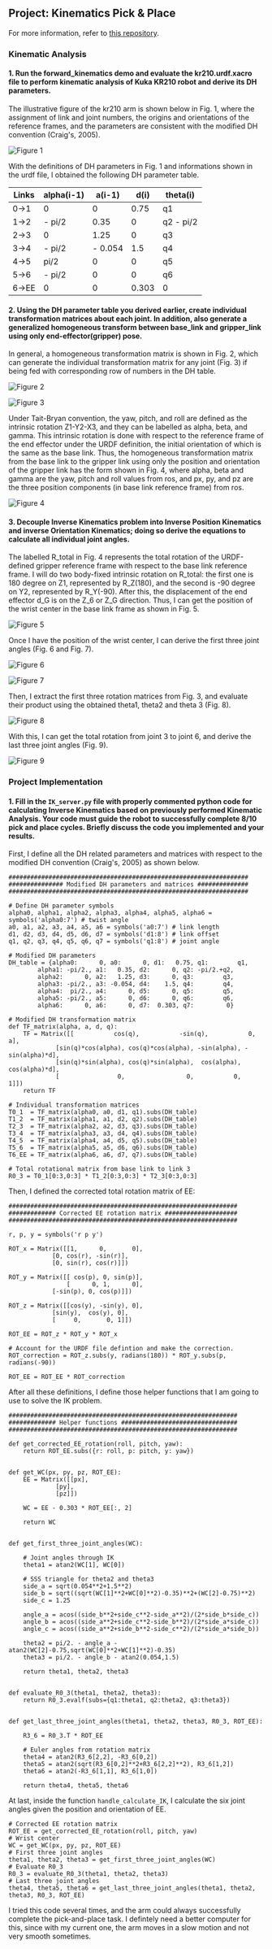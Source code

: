 ## Project: Kinematics Pick & Place
For more information, refer to [this repository](https://github.com/udacity/RoboND-Kinematics-Project).

[//]: # (Image References)

[image1]: figure_kr210.JPG
[image2]: homogeneous_transformation.JPG
[image3]: individual_homo_trans.JPG
[image4]: total_homo_trans_euler_angle.JPG
[image5]: wrist_center.JPG
[image6]: first_three_geometry.JPG
[image7]: first_three_derivation.JPG
[image8]: first_three_rotation.JPG
[image9]: last_three_derivation.JPG

### Kinematic Analysis
#### 1. Run the forward_kinematics demo and evaluate the kr210.urdf.xacro file to perform kinematic analysis of Kuka KR210 robot and derive its DH parameters.

The illustrative figure of the kr210 arm is shown below in Fig. 1, where the
assignment of link and joint numbers, the origins and orientations of the 
reference frames, and the parameters are consistent with the modified DH
convention (Craig's, 2005).

![Figure 1][image1]

With the definitions of DH parameters in Fig. 1 and informations shown in the
urdf file, I obtained the following DH parameter table.

Links | alpha(i-1) | a(i-1) | d(i) | theta(i)
--- | --- | --- | --- | ---
0->1 | 0 | 0 | 0.75 | q1
1->2 | - pi/2 | 0.35 | 0 | q2 - pi/2
2->3 | 0 | 1.25 | 0 | q3
3->4 |  - pi/2 | - 0.054 | 1.5 | q4
4->5 | pi/2 | 0 | 0 | q5
5->6 | - pi/2 | 0 | 0 | q6
6->EE | 0 | 0 | 0.303 | 0

#### 2. Using the DH parameter table you derived earlier, create individual transformation matrices about each joint. In addition, also generate a generalized homogeneous transform between base_link and gripper_link using only end-effector(gripper) pose.

In general, a homogeneous transformation matrix is shown in Fig. 2, which can
generate the individual transformation matrix for any joint (Fig. 3) if being 
fed with corresponding row of numbers in the DH table.

![Figure 2][image2]

![Figure 3][image3]

Under Tait-Bryan convention, the yaw, pitch, and roll are defined as the
intrinsic rotation Z1-Y2-X3, and they can be labelled as alpha, beta, and gamma.
This intrinsic rotation is done with respect to the reference frame of the end 
effector under the URDF definition, the initial orientation of which is the
same as the base link. Thus, the homogeneous transformation matrix from the 
base link to the gripper link using only the position and orientation of the
gripper link has the form shown in Fig. 4, where alpha, beta and gamma are the
yaw, pitch and roll values from ros, and px, py, and pz are the three position
components (in base link reference frame) from ros.

![Figure 4][image4]

#### 3. Decouple Inverse Kinematics problem into Inverse Position Kinematics and inverse Orientation Kinematics; doing so derive the equations to calculate all individual joint angles.

The labelled R_total in Fig. 4 represents the total rotation of the 
URDF-defined gripper reference frame with respect to the base link reference
frame. I will do two body-fixed intrinsic rotation on R_total: the first one is
180 degree on Z1, represented by R_Z(180), and the second is -90 degree on Y2,
represented by R_Y(-90). After this, the displacement of the end effector d_G is
on the Z_6 or Z_G direction. Thus, I can get the position of the wrist center in
the base link frame as shown in Fig. 5.

![Figure 5][image5]

Once I have the position of the wrist center, I can derive the first three joint
angles (Fig. 6 and Fig. 7).

![Figure 6][image6]

![Figure 7][image7]

Then, I extract the first three rotation matrices from Fig. 3, and evaluate 
their product using the obtained theta1, theta2 and theta 3 (Fig. 8).

![Figure 8][image8]

With this, I can get the total rotation from joint 3 to joint 6, and derive
the last three joint angles (Fig. 9).

![Figure 9][image9]



### Project Implementation

#### 1. Fill in the `IK_server.py` file with properly commented python code for calculating Inverse Kinematics based on previously performed Kinematic Analysis. Your code must guide the robot to successfully complete 8/10 pick and place cycles. Briefly discuss the code you implemented and your results. 

First, I define all the DH related parameters and matrices with respect to the
modified DH convention (Craig's, 2005) as shown below.

```{python}
##################################################################
############### Modified DH parameters and matrices ##############
##################################################################

# Define DH parameter symbols
alpha0, alpha1, alpha2, alpha3, alpha4, alpha5, alpha6 = symbols('alpha0:7') # twist angle
a0, a1, a2, a3, a4, a5, a6 = symbols('a0:7') # link length
d1, d2, d3, d4, d5, d6, d7 = symbols('d1:8') # link offset
q1, q2, q3, q4, q5, q6, q7 = symbols('q1:8') # joint angle

# Modified DH parameters
DH_table = {alpha0:      0, a0:      0, d1:   0.75, q1:        q1,
	    alpha1: -pi/2., a1:   0.35, d2:      0, q2: -pi/2.+q2,
	    alpha2:      0, a2:   1.25, d3:      0, q3:        q3,
	    alpha3: -pi/2., a3: -0.054, d4:    1.5, q4:        q4,
	    alpha4:  pi/2., a4:      0, d5:      0, q5:        q5,
	    alpha5: -pi/2., a5:      0, d6:      0, q6:        q6,
	    alpha6:      0, a6:      0, d7:  0.303, q7:         0}

# Modified DH transformation matrix
def TF_matrix(alpha, a, d, q):
    TF = Matrix([[           cos(q),           -sin(q),           0,             a],
	         [sin(q)*cos(alpha), cos(q)*cos(alpha), -sin(alpha), -sin(alpha)*d],
	         [sin(q)*sin(alpha), cos(q)*sin(alpha),  cos(alpha),  cos(alpha)*d],
	         [                0,                 0,           0,             1]])
    return TF

# Individual transformation matrices
T0_1  = TF_matrix(alpha0, a0, d1, q1).subs(DH_table)
T1_2  = TF_matrix(alpha1, a1, d2, q2).subs(DH_table)
T2_3  = TF_matrix(alpha2, a2, d3, q3).subs(DH_table)
T3_4  = TF_matrix(alpha3, a3, d4, q4).subs(DH_table)
T4_5  = TF_matrix(alpha4, a4, d5, q5).subs(DH_table)
T5_6  = TF_matrix(alpha5, a5, d6, q6).subs(DH_table)
T6_EE = TF_matrix(alpha6, a6, d7, q7).subs(DH_table)

# Total rotational matrix from base link to link 3
R0_3 = T0_1[0:3,0:3] * T1_2[0:3,0:3] * T2_3[0:3,0:3]
```

Then, I defined the corrected total rotation matrix of EE:

```{python}
###############################################################
############# Corrected EE rotation matrix ####################
###############################################################

r, p, y = symbols('r p y') 

ROT_x = Matrix([[1,      0,       0],
	        [0, cos(r), -sin(r)],
	        [0, sin(r), cos(r)]])

ROT_y = Matrix([[ cos(p), 0, sin(p)],
       	        [      0, 1,      0],
	        [-sin(p), 0, cos(p)]])

ROT_z = Matrix([[cos(y), -sin(y), 0],
	        [sin(y),  cos(y), 0],
	        [     0,       0, 1]])

ROT_EE = ROT_z * ROT_y * ROT_x

# Account for the URDF file defintion and make the correction.
ROT_correction = ROT_z.subs(y, radians(180)) * ROT_y.subs(p, radians(-90))

ROT_EE = ROT_EE * ROT_correction
```

After all these definitions, I define those helper functions that I am going to
use to solve the IK problem.

```{python}
###############################################################
############# Helper functions ################################
###############################################################

def get_corrected_EE_rotation(roll, pitch, yaw):
    return ROT_EE.subs({r: roll, p: pitch, y: yaw})


def get_WC(px, py, pz, ROT_EE):
    EE = Matrix([[px],
	         [py],
	         [pz]])

    WC = EE - 0.303 * ROT_EE[:, 2]

    return WC


def get_first_three_joint_angles(WC):

    # Joint angles through IK
    theta1 = atan2(WC[1], WC[0])

    # SSS triangle for theta2 and theta3
    side_a = sqrt(0.054**2+1.5**2)
    side_b = sqrt((sqrt(WC[1]**2+WC[0]**2)-0.35)**2+(WC[2]-0.75)**2)
    side_c = 1.25

    angle_a = acos((side_b**2+side_c**2-side_a**2)/(2*side_b*side_c))
    angle_b = acos((side_a**2+side_c**2-side_b**2)/(2*side_a*side_c))
    angle_c = acos((side_a**2+side_b**2-side_c**2)/(2*side_a*side_b))

    theta2 = pi/2. - angle_a - atan2(WC[2]-0.75,sqrt(WC[0]**2+WC[1]**2)-0.35)
    theta3 = pi/2. - angle_b - atan2(0.054,1.5)

    return theta1, theta2, theta3


def evaluate_R0_3(theta1, theta2, theta3):
    return R0_3.evalf(subs={q1:theta1, q2:theta2, q3:theta3})


def get_last_three_joint_angles(theta1, theta2, theta3, R0_3, ROT_EE):

    R3_6 = R0_3.T * ROT_EE

    # Euler angles from rotation matrix
    theta4 = atan2(R3_6[2,2], -R3_6[0,2])
    theta5 = atan2(sqrt(R3_6[0,2]**2+R3_6[2,2]**2), R3_6[1,2])
    theta6 = atan2(-R3_6[1,1], R3_6[1,0])

    return theta4, theta5, theta6
```

At last, inside the function `handle_calculate_IK`, I calculate the six joint
angles given the position and orientation of EE.

```{python}
# Corrected EE rotation matrix
ROT_EE = get_corrected_EE_rotation(roll, pitch, yaw)
# Wrist center
WC = get_WC(px, py, pz, ROT_EE)
# First three joint angles
theta1, theta2, theta3 = get_first_three_joint_angles(WC)
# Evaluate R0_3
R0_3 = evaluate_R0_3(theta1, theta2, theta3)
# Last three joint angles
theta4, theta5, theta6 = get_last_three_joint_angles(theta1, theta2, theta3, R0_3, ROT_EE)
```

I tried this code several times, and the arm could always successfully complete 
the pick-and-place task. I defintely need a better computer for this, since with
my current one, the arm moves in a slow motion and not very smooth sometimes.

